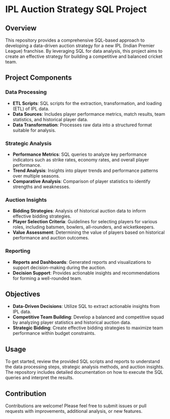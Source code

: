 # IPL Auction Strategy SQL Project

## Overview
This repository provides a comprehensive SQL-based approach to developing a data-driven auction strategy for a new IPL (Indian Premier League) franchise. By leveraging SQL for data analysis, this project aims to create an effective strategy for building a competitive and balanced cricket team.

## Project Components

### Data Processing
- **ETL Scripts**: SQL scripts for the extraction, transformation, and loading (ETL) of IPL data.
- **Data Sources**: Includes player performance metrics, match results, team statistics, and historical player data.
- **Data Transformation**: Processes raw data into a structured format suitable for analysis.

### Strategic Analysis
- **Performance Metrics**: SQL queries to analyze key performance indicators such as strike rates, economy rates, and overall player performance.
- **Trend Analysis**: Insights into player trends and performance patterns over multiple seasons.
- **Comparative Analysis**: Comparison of player statistics to identify strengths and weaknesses.

### Auction Insights
- **Bidding Strategies**: Analysis of historical auction data to inform effective bidding strategies.
- **Player Selection Criteria**: Guidelines for selecting players for various roles, including batsmen, bowlers, all-rounders, and wicketkeepers.
- **Value Assessment**: Determining the value of players based on historical performance and auction outcomes.

### Reporting
- **Reports and Dashboards**: Generated reports and visualizations to support decision-making during the auction.
- **Decision Support**: Provides actionable insights and recommendations for forming a well-rounded team.

## Objectives
- **Data-Driven Decisions**: Utilize SQL to extract actionable insights from IPL data.
- **Competitive Team Building**: Develop a balanced and competitive squad by analyzing player statistics and historical auction data.
- **Strategic Bidding**: Create effective bidding strategies to maximize team performance within budget constraints.

## Usage
To get started, review the provided SQL scripts and reports to understand the data processing steps, strategic analysis methods, and auction insights. The repository includes detailed documentation on how to execute the SQL queries and interpret the results.

## Contribution
Contributions are welcome! Please feel free to submit issues or pull requests with improvements, additional analysis, or new features.
